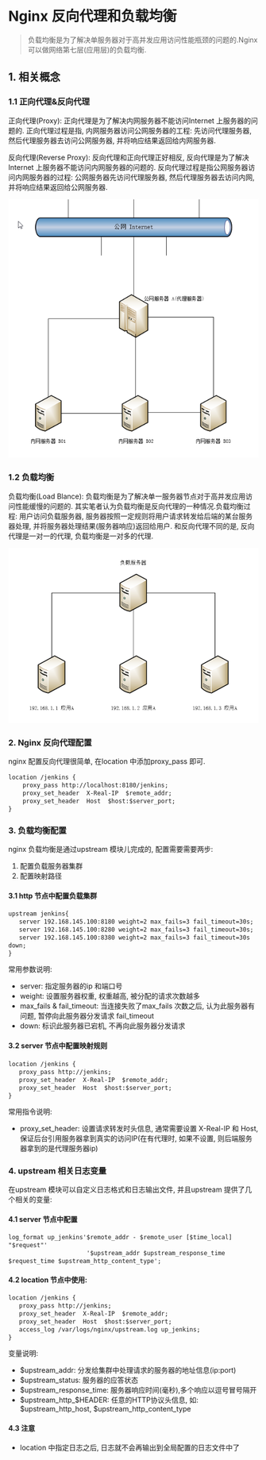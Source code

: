 # Nginx 反向代理和负载均衡
> 负载均衡是为了解决单服务器对于高并发应用访问性能瓶颈的问题的.Nginx 可以做网络第七层(应用层)的负载均衡.


## 1. 相关概念

### 1.1 正向代理&反向代理

正向代理(Proxy): 正向代理是为了解决内网服务器不能访问Internet 上服务器的问题的. 正向代理过程是指, 内网服务器访问公网服务器的工程: 先访问代理服务器, 然后代理服务器去访问公网服务器, 并将响应结果返回给内网服务器.

反向代理(Reverse Proxy): 反向代理和正向代理正好相反, 反向代理是为了解决Internet 上服务器不能访问内网服务器的问题的. 反向代理过程是指公网服务器访问内网服务器的过程: 公网服务器先访问代理服务器, 然后代理服务器去访问内网, 并将响应结果返回给公网服务器.

![](/assets/nginx_2017-06-14_151958.png)

### 1.2 负载均衡
负载均衡(Load Blance): 负载均衡是为了解决单一服务器节点对于高并发应用访问性能缓慢的问题的. 其实笔者认为负载均衡是反向代理的一种情况.负载均衡过程: 用户访问负载服务器, 服务器按照一定规则将用户请求转发给后端的某台服务器处理, 并将服务器处理结果(服务器响应)返回给用户. 和反向代理不同的是, 反向代理是一对一的代理, 负载均衡是一对多的代理.

![](/assets/nginx_2017-06-14_154939.png)

### 2. Nginx 反向代理配置
nginx 配置反向代理很简单, 在location 中添加proxy_pass 即可.
``` 
location /jenkins {
    proxy_pass http://localhost:8180/jenkins;
    proxy_set_header  X-Real-IP  $remote_addr;
    proxy_set_header  Host  $host:$server_port;
}
```

### 3. 负载均衡配置

nginx 负载均衡是通过upstream 模块儿完成的, 配置需要需要两步: 
1. 配置负载服务器集群
2. 配置映射路径

#### 3.1 http 节点中配置负载集群
```
upstream jenkins{
   server 192.168.145.100:8180 weight=2 max_fails=3 fail_timeout=30s;
   server 192.168.145.100:8280 weight=2 max_fails=3 fail_timeout=30s;
   server 192.168.145.100:8380 weight=2 max_fails=3 fail_timeout=30s down;
}

```
常用参数说明:
* server: 指定服务器的ip 和端口号
* weight: 设置服务器权重, 权重越高, 被分配的请求次数越多
* max_fails & fail_timeout: 当连接失败了max_fails 次数之后, 认为此服务器有问题, 暂停向此服务器分发请求 fail_timeout 
* down: 标识此服务器已宕机, 不再向此服务器分发请求 

#### 3.2 server 节点中配置映射规则

```
location /jenkins {
   proxy_pass http://jenkins;
   proxy_set_header  X-Real-IP  $remote_addr;
   proxy_set_header  Host  $host:$server_port;
}
```

常用指令说明:
* proxy_set_header: 设置请求转发时头信息, 通常需要设置 X-Real-IP 和 Host, 保证后台引用服务器拿到真实的访问IP(在有代理时, 如果不设置, 则后端服务器拿到的是代理服务器ip)

### 4. upstream 相关日志变量
在upstream 模块可以自定义日志格式和日志输出文件, 并且upstream 提供了几个相关的变量:

#### 4.1 server 节点中配置
```
log_format up_jenkins'$remote_addr - $remote_user [$time_local] "$request"'
                      '$upstream_addr $upstream_response_time $request_time $upstream_http_content_type';
```

#### 4.2 location 节点中使用:
```
location /jenkins {
   proxy_pass http://jenkins;
   proxy_set_header  X-Real-IP  $remote_addr;
   proxy_set_header  Host  $host:$server_port;
   access_log /var/logs/nginx/upstream.log up_jenkins;
}
```

变量说明:
* $upstream_addr: 分发给集群中处理请求的服务器的地址信息(ip:port)
* $upstream_status: 服务器的应答状态
* $upstream_response_time: 服务器响应时间(毫秒),多个响应以逗号冒号隔开
* $upstream_http_$HEADER: 任意的HTTP协议头信息, 如: $upstream_http_host, $upstream_http_content_type

#### 4.3 注意
* location 中指定日志之后, 日志就不会再输出到全局配置的日志文件中了









